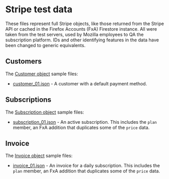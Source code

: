 # Stripe test data

These files represent full Stripe objects, like those returned from the Stripe
API or cached in the Firefox Accounts (FxA) Firestore instance. All were taken
from the test servers, used by Mozilla employees to QA the subscription
platform. IDs and other identifying features in the data have been changed to
generic equivalents.

## Customers

The [Customer object](https://stripe.com/docs/api/customers/object) sample files:

* [customer_01.json](./customer_01.json) - A customer with a default payment
  method.


## Subscriptions

The [Subscription object](https://stripe.com/docs/api/subscriptions/object) sample files:

* [subscription_01.json](./subscription_01.json) - An active subscription. This includes
  the `plan` member, an FxA addition that duplicates some of the `price` data.


## Invoice

The [Invoice object](https://stripe.com/docs/api/invoices/object) sample files:

* [invoice_01.json](./invoice_01.json) - An invoice for a daily subscription. This
  includes the `plan` member, an FxA addition that duplicates some of the `price` data.
